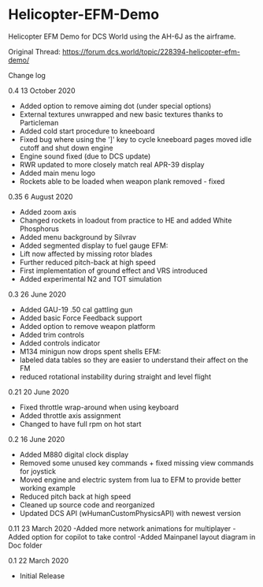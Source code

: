 # Helicopter-EFM-Demo
Helicopter EFM Demo for DCS World using the AH-6J as the airframe.

Original Thread: https://forum.dcs.world/topic/228394-helicopter-efm-demo/

Change log

0.4 13 October 2020
- Added option to remove aiming dot (under special options)
- External textures unwrapped and new basic textures thanks to Particleman
- Added cold start procedure to kneeboard
- Fixed bug where using the ']' key to cycle kneeboard pages moved idle cutoff and shut down engine
- Engine sound fixed (due to DCS update)
- RWR updated to more closely match real APR-39 display
- Added main menu logo
- Rockets able to be loaded when weapon plank removed - fixed
 
0.35 6 August 2020
- Added zoom axis
- Changed rockets in loadout from practice to HE and added White Phosphorus
- Added menu background by Silvrav
- Added segmented display to fuel gauge
EFM:
- Lift now affected by missing rotor blades
- Further reduced pitch-back at high speed
- First implementation of ground effect and VRS introduced
- Added experimental N2 and TOT simulation

0.3 26 June 2020
- Added GAU-19 .50 cal gattling gun
- Added basic Force Feedback support
- Added option to remove weapon platform
- Added trim controls
- Added controls indicator
- M134 minigun now drops spent shells
EFM:
- labeled data tables so they are easier to understand their affect on the FM
- reduced rotational instability during straight and level flight

0.21 20 June 2020
- Fixed throttle wrap-around when using keyboard
- Added throttle axis assignment
- Changed to have full rpm on hot start

0.2 16 June 2020
- Added M880 digital clock display
- Removed some unused key commands + fixed missing view commands for joystick
- Moved engine and electric system from lua to EFM to provide better working example
- Reduced pitch back at high speed
- Cleaned up source code and reorganized
- Updated DCS API (wHumanCustomPhysicsAPI) with newest version
 
0.11 23 March 2020
-Added more network animations for multiplayer
-Added option for copilot to take control
-Added Mainpanel layout diagram in Doc folder

0.1 22 March 2020
- Initial Release
